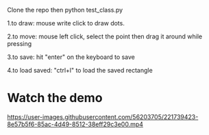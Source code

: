 <p>Clone the repo then python test_class.py</p>
<p>1.to draw: mouse write click to draw dots.<p/>
<p>2.to move: mouse left click, select the point then drag it around while pressing</p>
<p>3.to save: hit "enter" on the keyboard to save</p>
<p>4.to load saved: "ctrl+l" to load the saved rectangle</p>
<h1>Watch the demo</h1>


https://user-images.githubusercontent.com/56203705/221739423-8e57b5f6-85ac-4d49-8512-38eff29c3e00.mp4

